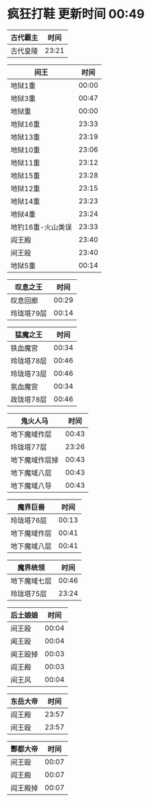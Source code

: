 # 疯狂打鞋 更新时间 00:49

| 古代霸主   | 时间    |
|--------|-------|
| 古代皇陵 | 23:21 |

| 间王   | 时间    |
|--------|-------|
| 地狱1重 | 00:00 |
| 地狱3重 | 00:47 |
| 地狱重 | 00:00 |
| 地狱16重 | 23:33 |
| 地狱13重 | 23:19 |
| 地狱10重 | 23:06 |
| 地狱11重 | 23:12 |
| 地狱15重 | 23:28 |
| 地狱12重 | 23:15 |
| 地狱14重 | 23:23 |
| 地狱4重 | 23:24 |
| 地钓16重-火山类误 | 23:33 |
| 阎王殿 | 23:40 |
| 间王殴 | 23:40 |
| 地狱5重 | 00:14 |

| 叹息之王   | 时间    |
|--------|-------|
| 叹息回廊 | 00:29 |
| 玲珑塔79层 | 00:14 |

| 猛魔之王   | 时间    |
|--------|-------|
| 铁血魔宫 | 00:34 |
| 玲珑塔78层 | 00:46 |
| 玲珑塔73层 | 00:46 |
| 氛血魔宫 | 00:34 |
| 政珑塔78层 | 00:46 |

| 鬼火人马   | 时间    |
|--------|-------|
| 地下魔域作层 | 00:43 |
| 玲珑塔77层 | 23:26 |
| 地下魔域作层掉 | 00:43 |
| 地下魔域八层 | 00:43 |
| 地下魔域八导 | 00:43 |

| 魔界巨兽   | 时间    |
|--------|-------|
| 玲珑塔76层 | 00:13 |
| 地下魔域作层 | 00:41 |
| 地下魔域八层 | 00:41 |

| 魔界统领   | 时间    |
|--------|-------|
| 地下魔域七层 | 00:46 |
| 玲珑塔75层 | 23:24 |

| 后土娘娘   | 时间    |
|--------|-------|
| 间王殴 | 00:04 |
| 闻王殴 | 00:04 |
| 闻王殴掉 | 00:03 |
| 阎王殿 | 00:03 |
| 间王风 | 00:04 |

| 东岳大帝   | 时间    |
|--------|-------|
| 阎王殿 | 23:57 |
| 间王殴 | 23:57 |

| 酆都大帝   | 时间    |
|--------|-------|
| 间王殴 | 00:07 |
| 阎王殿 | 00:07 |
| 阎王殿掉 | 00:07 |